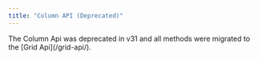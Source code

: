 ```yaml
---
title: "Column API (Deprecated)"
---
```


<note>
The Column Api was deprecated in v31 and all methods were migrated to the [Grid Api](/grid-api/).
</note>